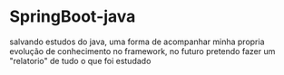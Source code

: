 # SpringBoot-java
salvando estudos do java, uma forma de acompanhar minha propria evolução de conhecimento no framework, no futuro pretendo fazer um "relatorio" de tudo o que foi estudado
